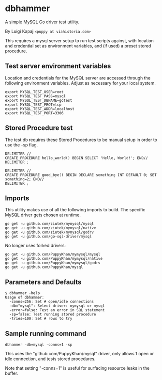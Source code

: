 # dbhammer

A simple MySQL Go driver test utility.

By Luigi Kapaj `<puppy at viahistoria.com>`

This requires a mysql server setup to run test scripts against, with location and credential set as environment variables, and (if used) a preset stored procedure.

## Test server environment variables
Location and credentials for the MySQL server are accessed through the following environment variables. Adjust as necessary for your local system.

```
export MYSQL_TEST_USER=root
export MYSQL_TEST_PASS=mysql
export MYSQL_TEST_DBNAME=gotest
export MYSQL_TEST_PROT=tcp
export MYSQL_TEST_ADDR=localhost
export MYSQL_TEST_PORT=3306
```

## Stored Procedure test
The test db requires these Stored Procedures to be manual setup in order to use the -sp flag.

```
DELIMITER //
CREATE PROCEDURE hello_world() BEGIN SELECT 'Hello, World!'; END//
DELIMITER ;
```

```
DELIMITER //
CREATE PROCEDURE good_bye() BEGIN DECLARE something INT DEFAULT 0; SET something=2; END//
DELIMITER ;
```

## Imports
This utility makes use of all the following imports to build. The specific MySQL driver gets chosen at runtime.

```
go get -u github.com/ziutek/mymysql/mysql
go get -u github.com/ziutek/mymysql/native
go get -u github.com/ziutek/mymysql/godrv
go get -u github.com/go-sql-driver/mysql
```

No longer uses forked drivers:
```
go get -u github.com/PuppyKhan/mymysql/mysql
go get -u github.com/PuppyKhan/mymysql/native
go get -u github.com/PuppyKhan/mymysql/godrv
go get -u github.com/PuppyKhan/mysql
```

## Parameters and Defaults
```
$ dbhammer -help
Usage of dbhammer:
  -conns=256: Set # open/idle connections
  -db="mysql": Select driver: mymysql or mysql
  -error=false: Test an error in SQL statement
  -sp=false: Test running stored procedure
  -tries=100: Set # rows to try
```

## Sample running command
`dbhammer -db=mysql -conns=1 -sp`

This uses the "github.com/PuppyKhan/mysql" driver, only allows 1 open or idle connection, and tests stored procedures.

Note that setting "-conns=1" is useful for surfacing resource leaks in the buffer.
